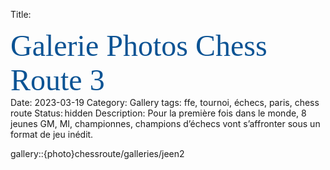 Title: <div><span style="color:rgb(11,83,148)"><font size="12"><span style="font-family:&quot;Brush Script MT&quot;">Galerie Photos Chess Route 3</font></span></div>
Date: 2023-03-19
Category: Gallery
tags: ffe, tournoi, échecs, paris, chess route
Status: hidden
Description: Pour la première fois dans le monde, 8 jeunes GM, MI, championnes, champions d’échecs vont s’affronter sous un format de jeu inédit.

gallery::{photo}chessroute/galleries/jeen2
